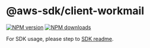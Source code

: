 # @aws-sdk/client-workmail

[![NPM version](https://img.shields.io/npm/v/@aws-sdk/client-workmail/beta.svg)](https://www.npmjs.com/package/@aws-sdk/client-workmail)
[![NPM downloads](https://img.shields.io/npm/dm/@aws-sdk/client-workmail.svg)](https://www.npmjs.com/package/@aws-sdk/client-workmail)

For SDK usage, please step to [SDK readme](https://github.com/aws/aws-sdk-js-v3).
